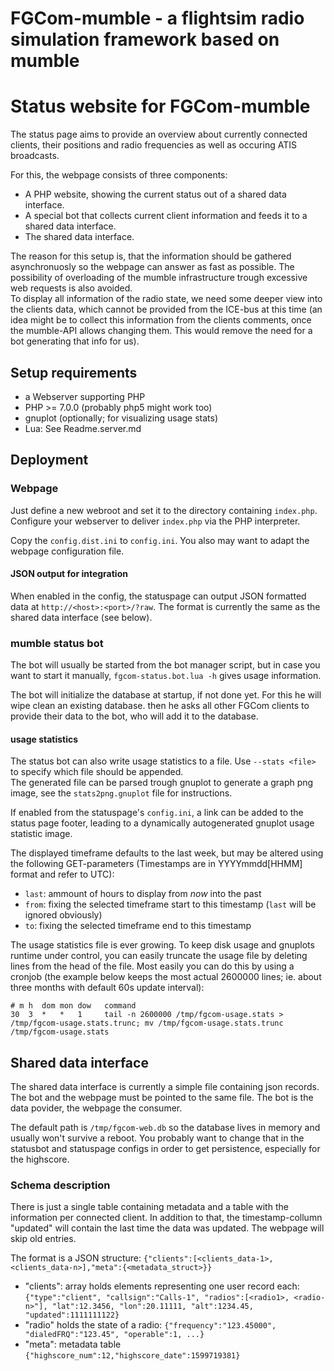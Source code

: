 FGCom-mumble - a flightsim radio simulation framework based on mumble
===================================================================== 


Status website for FGCom-mumble
===============================

The status page aims to provide an overview about currently connected clients, their positions and radio frequencies as well as occuring ATIS broadcasts.

For this, the webpage consists of three components:

- A PHP website, showing the current status out of a shared data interface.
- A special bot that collects current client information and feeds it to a shared data interface.
- The shared data interface.

The reason for this setup is, that the information should be gathered asynchronuosly so the webpage can answer as fast as possible. The possibility of overloading of the mumble infrastructure trough excessive web requests is also avoided.  
To display all information of the radio state, we need some deeper view into the clients data, which cannot be provided from the ICE-bus at this time (an idea might be to collect this information from the clients comments, once the mumble-API allows changing them. This would remove the need for a bot generating that info for us).


Setup requirements
------------------
- a Webserver supporting PHP
- PHP >= 7.0.0 (probably php5 might work too)
- gnuplot (optionally; for visualizing usage stats)
- Lua: See Readme.server.md


Deployment
------------------

### Webpage
Just define a new webroot and set it to the directory containing `index.php`. Configure your webserver to deliver `index.php` via the PHP interpreter.

Copy the `config.dist.ini` to `config.ini`. You also may want to adapt the webpage configuration file.

#### JSON output for integration
When enabled in the config, the statuspage can output JSON formatted data at `http://<host>:<port>/?raw`. The format is currently the same as the shared data interface (see below).

### mumble status bot
The bot will usually be started from the bot manager script, but in case you want to start it manually, `fgcom-status.bot.lua -h` gives usage information.

The bot will initialize the database at startup, if not done yet. For this he will wipe clean an existing database. then he asks all other FGCom clients to provide their data to the bot, who will add it to the database.

#### usage statistics
The status bot can also write usage statistics to a file. Use `--stats <file>` to specify which file should be appended.  
The generated file can be parsed trough gnuplot to generate a graph png image, see the `stats2png.gnuplot` file for instructions.

If enabled from the statuspage's `config.ini`, a link can be added to the status page footer, leading to a dynamically autogenerated gnuplot usage statistic image.

The displayed timeframe defaults to the last week, but may be altered using the following GET-parameters (Timestamps are in YYYYmmdd[HHMM] format and refer to UTC):

  - `last`:  ammount of hours to display from *now* into the past
  - `from`:      fixing the selected timeframe start to this timestamp (`last` will be ignored obviously)
  - `to`:        fixing the selected timeframe end to this timestamp

The usage statistics file is ever growing. To keep disk usage and gnuplots runtime under control, you can easily truncate the usage file by deleting lines from the head of the file. Most easily you can do this by using a cronjob (the example below keeps the most actual 2600000 lines; ie. about three months with default 60s update interval):
```crontab
# m h  dom mon dow   command
30  3  *   *   1     tail -n 2600000 /tmp/fgcom-usage.stats > /tmp/fgcom-usage.stats.trunc; mv /tmp/fgcom-usage.stats.trunc /tmp/fgcom-usage.stats
```


Shared data interface
---------------------
The shared data interface is currently a simple file containing json records. The bot and the webpage must be pointed to the same file. The bot is the data povider, the webpage the consumer.

The default path is `/tmp/fgcom-web.db` so the database lives in memory and usually won't survive a reboot. You probably want to change that in the statusbot and statuspage configs in order to get persistence, especially for the highscore.


### Schema description
There is just a single table containing metadata and a table with the information per connected client. In addition to that, the timestamp-collumn "updated" will contain the last time the data was updated. The webpage will skip old entries.

The format is a JSON structure: `{"clients":[<clients_data-1>, <clients_data-n>],"meta":{<metadata_struct>}}`

- "clients": array holds elements representing one user record each: `{"type":"client", "callsign":"Calls-1", "radios":[<radio1>, <radio-n>"], "lat":12.3456, "lon":20.11111, "alt":1234.45, "updated":1111111122}`
- "radio" holds the state of a radio: `{"frequency":"123.45000", "dialedFRQ":"123.45", "operable":1, ...}`
- "meta": metadata table `{"highscore_num":12,"highscore_date":1599719381}`
